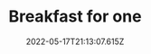 ---
layout: artwork.njk
title: Breakfast for one
description: Breakfast for one is part of a series called "Letters for Migrating Birds". 2022
date: 2022-05-17T21:13:07.615Z
media: Pencil Crayon
canvas: 100% Cotton Paper
size: 4"x5"
sale: false
price: 100
image: /static/img/artwork/breakfast-site.jpg
homeImage: /static/img/artwork/breakfast-home.jpg
orientation: portrait
---